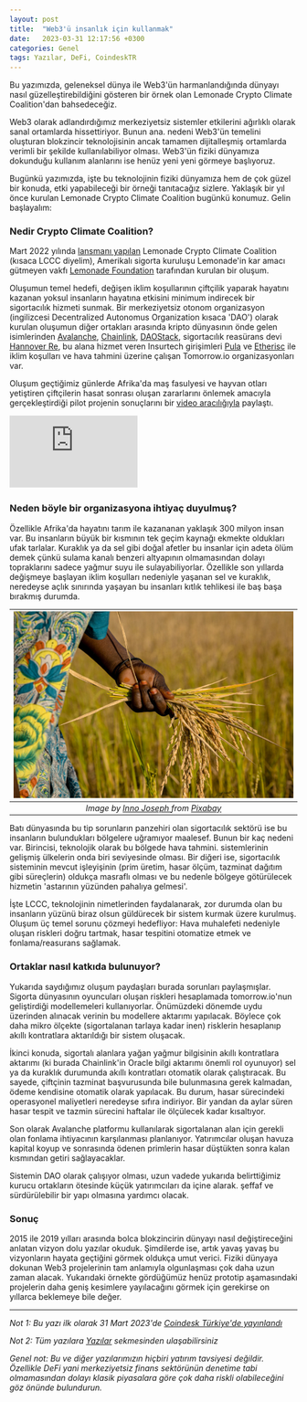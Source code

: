 ```yaml
---
layout: post
title:  "Web3'ü insanlık için kullanmak"
date:   2023-03-31 12:17:56 +0300
categories: Genel
tags: Yazılar, DeFi, CoindeskTR
---
```


Bu yazımızda, geleneksel dünya ile Web3'ün harmanlandığında dünyayı nasıl güzelleştirebildiğini gösteren bir örnek olan Lemonade Crypto Climate Coalition'dan bahsedeceğiz. 

Web3 olarak adlandırdığımız merkeziyetsiz sistemler etkilerini ağırlıklı olarak sanal ortamlarda hissettiriyor. Bunun ana. nedeni Web3'ün temelini oluşturan blokzincir teknolojisinin ancak tamamen dijitalleşmiş ortamlarda verimli bir şekilde kullanılabiliyor olması. Web3'ün fiziki dünyamıza dokunduğu kullanım alanlarını ise henüz yeni yeni görmeye başlıyoruz. 

Bugünkü yazımızda, işte bu teknolojinin fiziki dünyamıza hem de çok güzel bir konuda, etki yapabileceği bir örneği tanıtacağız sizlere. Yaklaşık bir yıl önce kurulan Lemonade Crypto Climate Coalition  bugünkü konumuz. Gelin başlayalım: 

### Nedir Crypto Climate Coalition?
Mart 2022 yılında [lansmanı yapılan]((https://investor.lemonade.com/news-and-events/news/news-details/2022/The-Lemonade-Foundation-Turns-to-Blockchain-to-Protect-Subsistence-Farmers-from-Climate-Change/default.aspx)) Lemonade Crypto Climate Coalition (kısaca LCCC diyelim), Amerikalı sigorta kuruluşu Lemonade'in kar amacı gütmeyen vakfı [Lemonade Foundation](https://lemonade.org/) tarafından kurulan bir oluşum. 

Oluşumun temel hedefi, değişen iklim koşullarının çiftçilik yaparak hayatını kazanan yoksul insanların hayatına etkisini minimum indirecek bir sigortacılık hizmeti sunmak. Bir merkeziyetsiz otonom organizasyon (ingilizcesi Decentralized Autonomus Organization kısaca 'DAO') olarak kurulan oluşumun diğer ortakları arasında kripto dünyasının önde gelen isimlerinden [Avalanche](https://www.avax.network/), [Chainlink](chain.link), [DAOStack](https://daostack.io/),  sigortacılık reasürans devi [Hannover Re](https://www.hannover-re.com/), bu alana hizmet veren Insurtech girişimleri [Pula](https://www.pula-advisors.com/) ve [Etherisc](https://etherisc.com/)  ile iklim koşulları ve hava tahmini üzerine çalışan Tomorrow.io organizasyonları var. 

Oluşum geçtiğimiz günlerde Afrika'da maş fasulyesi ve hayvan otları yetiştiren çiftçilerin hasat sonrası oluşan zararlarını önlemek amacıyla gerçekleştirdiği pilot projenin sonuçlarını bir [video aracılığıyla](https://www.youtube.com/watch?v=GIg-HWZefaE) paylaştı. 

<iframe width="224" height="126" src="https://www.youtube.com/embed/GIg-HWZefaE" frameborder="0" allowfullscreen></iframe>

### Neden böyle bir organizasyona ihtiyaç duyulmuş?
Özellikle Afrika'da hayatını tarım ile kazananan yaklaşık 300 milyon insan var. Bu insanların büyük bir kısmının tek geçim kaynağı ekmekte oldukları ufak tarlalar. Kuraklık ya da sel gibi doğal afetler bu insanlar için adeta ölüm demek çünkü sulama kanalı benzeri altyapının olmamasından dolayı topraklarını sadece yağmur suyu ile sulayabiliyorlar. Özellikle son yıllarda değişmeye başlayan iklim koşulları nedeniyle yaşanan sel ve kuraklık,  neredeyse açlık sınırında yaşayan bu insanları kıtlık tehlikesi ile baş başa bırakmış durumda. 

| ![harvest](/assets/rice-gc5300c8a8_800.jpg)|
|:--:| 
| *Image by [Inno Joseph ](https://pixabay.com/users/inno_joseph-9106755/) from [Pixabay](https://pixabay.com/)*|

Batı dünyasında bu tip sorunların panzehiri olan sigortacılık sektörü ise bu insanların bulundukları bölgelere uğramıyor maalesef. Bunun bir kaç nedeni var. Birincisi, teknolojik olarak bu bölgede hava tahmini. sistemlerinin gelişmiş ülkelerin onda biri seviyesinde olması. Bir diğeri ise, sigortacılık sisteminin mevcut işleyişinin (prim üretim, hasar ölçüm, tazminat dağıtım gibi süreçlerin) oldukça masraflı olması ve bu nedenle bölgeye götürülecek hizmetin 'astarının yüzünden pahalıya gelmesi'. 

İşte LCCC, teknolojinin nimetlerinden faydalanarak, zor durumda olan bu insanların yüzünü biraz olsun güldürecek bir sistem kurmak üzere kurulmuş. Oluşum üç temel sorunu çözmeyi hedefliyor: Hava muhalefeti nedeniyle oluşan riskleri doğru tartmak, hasar tespitini otomatize etmek ve fonlama/reasurans sağlamak.

### Ortaklar nasıl katkıda bulunuyor?

Yukarıda saydığımız oluşum paydaşları burada sorunları paylaşmışlar. Sigorta dünyasının oyuncuları oluşan riskleri hesaplamada tomorrow.io'nun geliştirdiği modellemeleri kullanıyorlar. Önümüzdeki dönemde uydu üzerinden alınacak verinin bu modellere aktarımı yapılacak. Böylece çok daha mikro ölçekte (sigortalanan tarlaya kadar inen) risklerin hesaplanıp akıllı kontratlara aktarıldığı bir sistem oluşacak.

İkinci konuda, sigortalı alanlara yağan yağmur bilgisinin akıllı kontratlara aktarımı (ki burada Chainlink'in Oracle bilgi aktarımı önemli rol oyunuyor) sel ya da kuraklık durumunda akıllı kontratları otomatik olarak çalıştıracak. Bu sayede, çiftçinin tazminat başvurusunda bile bulunmasına gerek kalmadan, ödeme kendisine otomatik olarak yapılacak. Bu durum, hasar sürecindeki operasyonel maliyetleri neredeyse sıfıra indiriyor.  Bir yandan da aylar süren hasar tespit ve tazmin sürecini haftalar ile ölçülecek kadar kısaltıyor. 

Son olarak Avalanche platformu kullanılarak sigortalanan alan için gerekli olan fonlama ihtiyacının karşılanması planlanıyor. Yatırımcılar oluşan havuza kapital koyup ve sonrasında ödenen primlerin hasar düştükten sonra kalan kısmından getiri sağlayacaklar. 

Sistemin DAO olarak çalışıyor olması, uzun vadede yukarıda belirttiğimiz kurucu ortakların ötesinde küçük yatırımcıları da içine alarak. şeffaf ve sürdürülebilir bir yapı olmasına yardımcı olacak.

### Sonuç
2015 ile 2019 yılları arasında bolca blokzincirin dünyayı nasıl değiştireceğini anlatan vizyon dolu yazılar okuduk. Şimdilerde ise, artık yavaş yavaş bu vizyonların hayata geçtiğini görmek oldukça umut verici. Fiziki dünyaya dokunan Web3 projelerinin tam anlamıyla olgunlaşması çok daha uzun zaman alacak. Yukarıdaki örnekte gördüğümüz henüz prototip aşamasındaki projelerin daha geniş kesimlere yayılacağını görmek için gerekirse on yıllarca beklemeye bile değer. 

---

*Not 1: Bu yazı ilk olarak 31 Mart 2023'de [Coindesk Türkiye'de yayınlandı](https://www.coindeskturkiye.com/yazarlar/turan-sert/web3u-insanlik-icin-kullanmak-4029)*

*Not 2: Tüm yazılara [Yazılar](/articles/) sekmesinden ulaşabilirsiniz*

*Genel not: Bu ve diğer yazılarımızın hiçbiri yatırım tavsiyesi değildir. Özellikle DeFi yani merkeziyetsiz finans sektörünün denetime tabi olmamasından dolayı klasik piyasalara göre çok daha riskli olabileceğini göz önünde bulundurun.*
